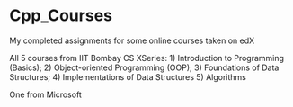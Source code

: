 # Cpp_Courses
My completed assignments for some online courses taken on edX

All 5 courses from IIT Bombay CS XSeries: 1) Introduction to Programming (Basics); 2) Object-oriented Programming (OOP); 3) Foundations of Data Structures; 4) Implementations of Data Structures 5) Algorithms

One from Microsoft
